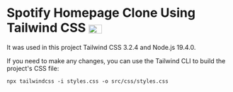 # Spotify Homepage Clone Using Tailwind CSS <img align="center" alt="Felype-Tw" height="20" width="30" src="https://cdn.jsdelivr.net/gh/devicons/devicon/icons/tailwindcss/tailwindcss-plain.svg">
 
It was used in this project Tailwind CSS 3.2.4 and Node.js 19.4.0.


 If you need to make any changes, you can use the Tailwind CLI to build the project's CSS file:
 ```
 npx tailwindcss -i styles.css -o src/css/styles.css
 ```
